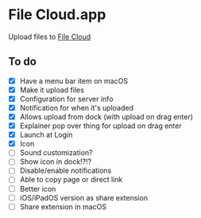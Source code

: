#  File Cloud.app

Upload files to [File Cloud](https://github.com/skalnik/file-cloud)

## To do

- [x] Have a menu bar item on macOS
- [x] Make it upload files
- [x] Configuration for server info
- [x] Notification for when it's uploaded
- [x] Allows upload from dock (with upload on drag enter)
- [x] Explainer pop over thing for upload on drag enter
- [x] Launch at Login
- [x] Icon
- [ ] Sound customization?
- [ ] Show icon in dock!?!?
- [ ] Disable/enable notifications
- [ ] Able to copy page or direct link
- [ ] Better icon
- [ ] iOS/iPadOS version as share extension
- [ ] Share extension in macOS
